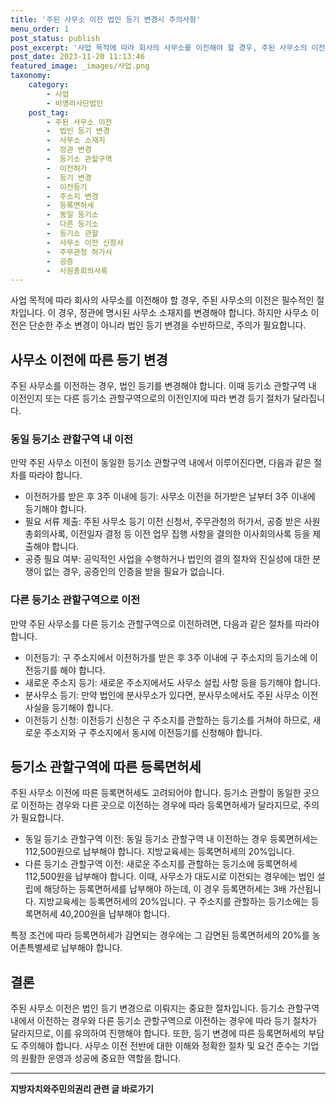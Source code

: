 ```yaml
---
title: '주된 사무소 이전 법인 등기 변경시 주의사항'
menu_order: 1
post_status: publish
post_excerpt: '사업 목적에 따라 회사의 사무소를 이전해야 할 경우, 주된 사무소의 이전은 필수적인 절차입니다. 이 경우, 정관에 명시된 사무소 소재지를 변경해야 합니다. 하지만 사무소 이전은 단순한 주소 변경이 아니라 법인 등기 변경을 수반하므로, 주의가 필요합니다.'
post_date: 2023-11-20 11:13:46
featured_image: _images/사업.png
taxonomy:
    category:
        - 사업
        - 비영리사단법인
    post_tag:
        - 주된 사무소 이전
        -  법인 등기 변경
        -  사무소 소재지
        -  정관 변경
        -  등기소 관할구역
        -  이전허가
        -  등기 변경
        -  이전등기
        -  주소지 변경
        -  등록면허세
        -  동일 등기소
        -  다른 등기소
        -  등기소 관할
        -  사무소 이전 신청서
        -  주무관청 허가서
        -  공증
        -  사원총회의사록
---
```



사업 목적에 따라 회사의 사무소를 이전해야 할 경우, 주된 사무소의 이전은 필수적인 절차입니다. 이 경우, 정관에 명시된 사무소 소재지를 변경해야 합니다. 하지만 사무소 이전은 단순한 주소 변경이 아니라 법인 등기 변경을 수반하므로, 주의가 필요합니다.

## 사무소 이전에 따른 등기 변경

주된 사무소를 이전하는 경우, 법인 등기를 변경해야 합니다. 이때 등기소 관할구역 내 이전인지 또는 다른 등기소 관할구역으로의 이전인지에 따라 변경 등기 절차가 달라집니다.

### 동일 등기소 관할구역 내 이전

만약 주된 사무소 이전이 동일한 등기소 관할구역 내에서 이루어진다면, 다음과 같은 절차를 따라야 합니다.

- 이전허가를 받은 후 3주 이내에 등기: 사무소 이전을 허가받은 날부터 3주 이내에 등기해야 합니다.
- 필요 서류 제출: 주된 사무소 등기 이전 신청서, 주무관청의 허가서, 공증 받은 사원총회의사록, 이전일자 결정 등 이전 업무 집행 사항을 결의한 이사회의사록 등을 제출해야 합니다.
- 공증 필요 여부: 공익적인 사업을 수행하거나 법인의 결의 절차와 진실성에 대한 분쟁이 없는 경우, 공증인의 인증을 받을 필요가 없습니다.

### 다른 등기소 관할구역으로 이전

만약 주된 사무소를 다른 등기소 관할구역으로 이전하려면, 다음과 같은 절차를 따라야 합니다.

- 이전등기: 구 주소지에서 이전허가를 받은 후 3주 이내에 구 주소지의 등기소에 이전등기를 해야 합니다.
- 새로운 주소지 등기: 새로운 주소지에서도 사무소 설립 사항 등을 등기해야 합니다.
- 분사무소 등기: 만약 법인에 분사무소가 있다면, 분사무소에서도 주된 사무소 이전사실을 등기해야 합니다.
- 이전등기 신청: 이전등기 신청은 구 주소지를 관할하는 등기소를 거쳐야 하므로, 새로운 주소지와 구 주소지에서 동시에 이전등기를 신청해야 합니다.

## 등기소 관할구역에 따른 등록면허세

주된 사무소 이전에 따른 등록면허세도 고려되어야 합니다. 등기소 관할이 동일한 곳으로 이전하는 경우와 다른 곳으로 이전하는 경우에 따라 등록면허세가 달라지므로, 주의가 필요합니다.

- 동일 등기소 관할구역 이전: 동일 등기소 관할구역 내 이전하는 경우 등록면허세는 112,500원으로 납부해야 합니다. 지방교육세는 등록면허세의 20%입니다.
- 다른 등기소 관할구역 이전: 새로운 주소지를 관할하는 등기소에 등록면허세 112,500원을 납부해야 합니다. 이때, 사무소가 대도시로 이전되는 경우에는 법인 설립에 해당하는 등록면허세를 납부해야 하는데, 이 경우 등록면허세는 3배 가산됩니다. 지방교육세는 등록면허세의 20%입니다. 구 주소지를 관할하는 등기소에는 등록면허세 40,200원을 납부해야 합니다.

특정 조건에 따라 등록면허세가 감면되는 경우에는 그 감면된 등록면허세의 20%를 농어촌특별세로 납부해야 합니다.

## 결론

주된 사무소 이전은 법인 등기 변경으로 이뤄지는 중요한 절차입니다. 등기소 관할구역 내에서 이전하는 경우와 다른 등기소 관할구역으로 이전하는 경우에 따라 등기 절차가 달라지므로, 이를 유의하여 진행해야 합니다. 또한, 등기 변경에 따른 등록면허세의 부담도 주의해야 합니다. 사무소 이전 전반에 대한 이해와 정확한 절차 및 요건 준수는 기업의 원활한 운영과 성공에 중요한 역할을 합니다.


<!-- wp:separator -->
<hr class="wp-block-separator has-alpha-channel-opacity"/>
<!-- /wp:separator -->

<!-- wp:group {"backgroundColor":"base","layout":{"type":"constrained"}} -->
<div class="wp-block-group has-base-background-color has-background"><!-- wp:paragraph {"align":"center","fontSize":"medium"} -->
<p class="has-text-align-center has-large-font-size"><strong>지방자치와주민의권리 관련 글 바로가기</strong></p>
<!-- /wp:paragraph -->


<!-- wp:latest-posts
{"categories":[{"id":7159,"count":19,"description":"","link":"https://uknowlaw.com/category/%ec%a7%80%eb%b0%a9%ec%9e%90%ec%b9%98%ec%99%80%ec%a3%bc%eb%af%bc%ec%9d%98%ea%b6%8c%eb%a6%ac/","name":"지방자치와주민의권리","slug":"지방자치와주민의권리","taxonomy":"category","parent":0,"meta":[],"_links":{"self":[{"href":"https://uknowlaw.com/wp-json/wp/v2/categories/7159"}],"collection":[{"href":"https://uknowlaw.com/wp-json/wp/v2/categories"}],"about":[{"href":"https://uknowlaw.com/wp-json/wp/v2/taxonomies/category"}],"wp:post_type":[{"href":"https://uknowlaw.com/wp-json/wp/v2/posts?categories=7159"}],"curies":[{"name":"wp","href":"https://api.w.org/{rel}","templated":true}]}}],"postsToShow":100,"excerptLength":28,"postLayout":"grid","columns":2,"featuredImageAlign":"left","featuredImageSizeSlug":"large","fontSize":"small"} /--></div>
<!-- /wp:group -->